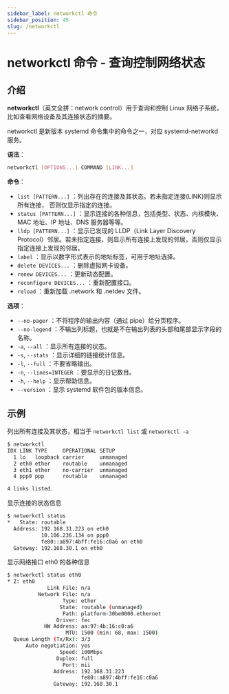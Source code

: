 ```yaml
---
sidebar_label: networkctl 命令
sidebar_position: 45
slug: /networkctl
---
```


# networkctl 命令 - 查询控制网络状态



## 介绍

**networkctl**（英文全拼：network control）用于查询和控制 Linux 网络子系统，比如查看网络设备及其连接状态的摘要。

networkctl 是新版本 systemd 命令集中的命令之一，对应 systemd-networkd 服务。

**语法**：

```bash
networkctl [OPTIONS...] COMMAND [LINK...]
```

**命令**：

- `list [PATTERN...]` ：列出存在的连接及其状态。若未指定连接(LINK)则显示所有连接， 否则仅显示指定的连接。
- `status [PATTERN...]` ：显示连接的各种信息，包括类型、状态、内核模块、MAC 地址、IP 地址、DNS 服务器等等。
- `lldp [PATTERN...]` ：显示已发现的 LLDP（Link Layer Discovery Protocol）邻居。若未指定连接，则显示所有连接上发现的邻居，否则仅显示指定连接上发现的邻居。
- `label` ：显示以数字形式表示的地址标签，可用于地址选择。
- `delete DEVICES...` ：删除虚拟网卡设备。
- `renew DEVICES...` ：更新动态配置。
- `reconfigure DEVICES...` ：重新配置接口。
- `reload` ：重新加载 .network 和 .netdev 文件。

**选项**：

- `--no-pager` ：不将程序的输出内容（通过 pipe）给分页程序。
- `--no-legend` ：不输出列标题，也就是不在输出列表的头部和尾部显示字段的名称。
- `-a`, `--all` ：显示所有连接的状态。
- `-s`, `--stats` ：显示详细的链接统计信息。
- `-l`, `--full` ：不要省略输出。
- `-n`, `--lines=INTEGER` ：要显示的日记数目。
- `-h`, `--help` ：显示帮助信息。
- `--version` ：显示 systemd 软件包的版本信息。



## 示例

列出所有连接及其状态，相当于 `networkctl list` 或 `networkctl -a`

```bash
$ networkctl
IDX LINK TYPE     OPERATIONAL SETUP
  1 lo   loopback carrier     unmanaged
  2 eth0 ether    routable    unmanaged
  3 eth1 ether    no-carrier  unmanaged
  4 ppp0 ppp      routable    unmanaged

4 links listed.
```

显示连接的状态信息

```bash
$ networkctl status
*   State: routable
  Address: 192.168.31.223 on eth0
           10.106.236.134 on ppp0
           fe80::a897:4bff:fe16:c0a6 on eth0
  Gateway: 192.168.30.1 on eth0
```

显示网络接口 eth0 的各种信息

```bash
$ networkctl status eth0
* 2: eth0
             Link File: n/a
          Network File: n/a
                  Type: ether
                 State: routable (unmanaged)
                  Path: platform-30be0000.ethernet
                Driver: fec
            HW Address: aa:97:4b:16:c0:a6
                   MTU: 1500 (min: 68, max: 1500)
  Queue Length (Tx/Rx): 3/3
      Auto negotiation: yes
                 Speed: 100Mbps
                Duplex: full
                  Port: mii
               Address: 192.168.31.223
                        fe80::a897:4bff:fe16:c0a6
               Gateway: 192.168.30.1
```



